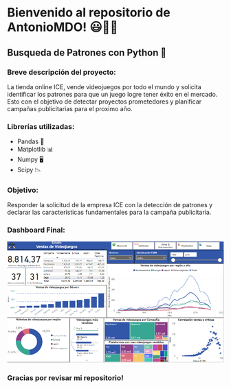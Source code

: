 # **Bienvenido al repositorio de AntonioMDO!** 😃👨‍🔬

## **Busqueda de Patrones con Python** 🐍

### **Breve descripción del proyecto:**
La tienda online ICE, vende videojuegos por todo el mundo y solicita identificar los patrones para que un juego logre tener éxito en el mercado. 
Esto con el objetivo de detectar proyectos prometedores y planificar campañas publicitarias para el proximo año.

### **Librerías utilizadas:**
- Pandas 🐼
- Matplotlib 📊
- Numpy 🖥️
- Scipy 📉

### **Objetivo:**
Responder la solicitud de la empresa ICE con la detección de patrones y declarar las características fundamentales para la campaña publicitaria.

### **Dashboard Final:**
![Dashboard Final](https://github.com/AntonioMDO/Busqueda_de_patrones/blob/main/Post_an%C3%A1lisis/DB.png)
### Gracias por revisar mi repositorio!
